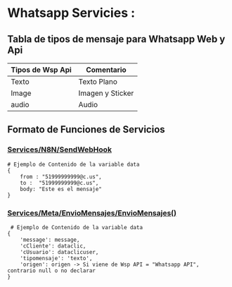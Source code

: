 # Whatsapp Servicies :

## Tabla de tipos de mensaje para Whatsapp Web y Api

| Tipos de Wsp Api | Comentario       |
|------------------|------------------|
| Texto            | Texto Plano      |
| Image            | Imagen y Sticker |
| audio            | Audio            |

## Formato de Funciones de Servicios

### [Services/N8N/SendWebHook](./services/N8N/SendWebHook.js)

``` 
# Ejemplo de Contenido de la variable data
{
    from : "51999999999@c.us",
    to :  "51999999999@c.us",
    body: "Este es el mensaje"
}
```
### [Services/Meta/EnvioMensajes/EnvioMensajes()](./services/Meta/EnvioMensajes.js)

```
 # Ejemplo de Contenido de la variable data
{ 
    'message': message, 
    'cCliente': dataclic, 
    'cUsuario': dataclicuser, 
    'tipomensaje': 'texto',
    'origen': origen -> Si viene de Wsp API = "Whatsapp API", contrario null o no declarar
}
``` 